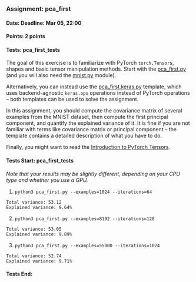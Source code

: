 ### Assignment: pca_first
#### Date: Deadline: Mar 05, 22:00
#### Points: 2 points
#### Tests: pca_first_tests

The goal of this exercise is to familiarize with PyTorch `torch.Tensor`s,
shapes and basic tensor manipulation methods. Start with the
[pca_first.py](https://github.com/ufal/npfl138/tree/past-2324/labs/01/pca_first.py)
(and you will also need the [mnist.py](https://github.com/ufal/npfl138/tree/past-2324/labs/01/mnist.py)
module).

Alternatively, you can instead use the
[pca_first.keras.py](https://github.com/ufal/npfl138/tree/past-2324/labs/01/pca_first.keras.py)
template, which uses backend-agnostic `keras.ops` operations instead of PyTorch
operations – both templates can be used to solve the assignment.

In this assignment, you should compute the covariance matrix of several examples
from the MNIST dataset, then compute the first principal component, and quantify
the explained variance of it. It is fine if you are not familiar with terms like
covariance matrix or principal component – the template contains a detailed
description of what you have to do.

Finally, you might want to read the [Introduction to PyTorch
Tensors](https://pytorch.org/tutorials/beginner/introyt/tensors_deeper_tutorial.html).

#### Tests Start: pca_first_tests
_Note that your results may be slightly different, depending on your CPU type and whether you use a GPU._

1. `python3 pca_first.py --examples=1024 --iterations=64`
```
Total variance: 53.12
Explained variance: 9.64%
```

2. `python3 pca_first.py --examples=8192 --iterations=128`
```
Total variance: 53.05
Explained variance: 9.89%
```

3. `python3 pca_first.py --examples=55000 --iterations=1024`
```
Total variance: 52.74
Explained variance: 9.71%
```
#### Tests End:
